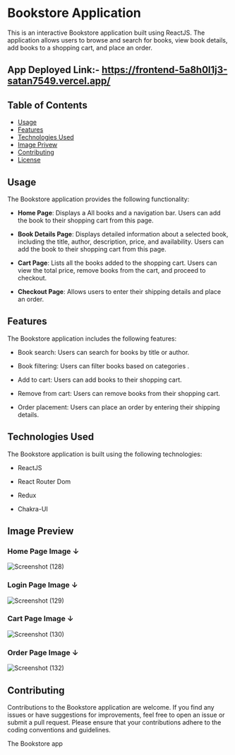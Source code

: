# Bookstore Application

This is an interactive Bookstore application built using ReactJS. The application allows users to browse and search for books, view book details, add books to a shopping cart, and place an order.

## App Deployed Link:- https://frontend-5a8h0l1j3-satan7549.vercel.app/

## Table of Contents
- [Usage](#usage)
- [Features](#features)
- [Technologies Used](#technologies-used)
- [Image Privew](#Image-Preview)
- [Contributing](#contributing)
- [License](#license)



## Usage

The Bookstore application provides the following functionality:

- **Home Page**: Displays a All books and a navigation bar. Users can add the book to their shopping cart from this page.

- **Book Details Page**: Displays detailed information about a selected book, including the title, author, description, price, and availability. Users can add the book to their shopping cart from this page.

- **Cart Page**: Lists all the books added to the shopping cart. Users can view the total price, remove books from the cart, and proceed to checkout.

- **Checkout Page**: Allows users to enter their shipping details and place an order.

## Features

The Bookstore application includes the following features:

- Book search: Users can search for books by title or author.

- Book filtering: Users can filter books based on categories .

- Add to cart: Users can add books to their shopping cart.

- Remove from cart: Users can remove books from their shopping cart.

- Order placement: Users can place an order by entering their shipping details.

## Technologies Used

The Bookstore application is built using the following technologies:

- ReactJS

- React Router Dom

- Redux

- Chakra-UI

## Image Preview 

### Home Page Image ↓
![Screenshot (128)](https://github.com/satan7549/Boook_Store/assets/107472942/a99d7db4-b981-4f5d-a145-17899bdbf182)

### Login Page Image ↓
![Screenshot (129)](https://github.com/satan7549/Boook_Store/assets/107472942/c02c8ff5-978f-4e84-a3b0-56eed07d6404)

### Cart Page Image ↓
![Screenshot (130)](https://github.com/satan7549/Boook_Store/assets/107472942/f4af0388-8cd1-4671-9540-92b809acba02)

### Order Page Image ↓
![Screenshot (132)](https://github.com/satan7549/Boook_Store/assets/107472942/8265e831-6d3c-486e-a36f-ab99f85d382d)


## Contributing

Contributions to the Bookstore application are welcome. If you find any issues or have suggestions for improvements, feel free to open an issue or submit a pull request. Please ensure that your contributions adhere to the coding conventions and guidelines.


The Bookstore app
